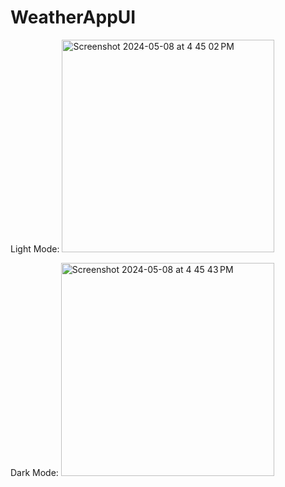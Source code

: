 # WeatherAppUI

Light Mode: 
<img width="340" alt="Screenshot 2024-05-08 at 4 45 02 PM" src="https://github.com/Sagar5426/WeatherAppUI/assets/108585817/8835dd51-0f11-48e9-966d-caaf656d8107">

Dark Mode: 
<img width="341" alt="Screenshot 2024-05-08 at 4 45 43 PM" src="https://github.com/Sagar5426/WeatherAppUI/assets/108585817/2cdb5e1b-efae-45af-8dc4-e30d725bf637">


